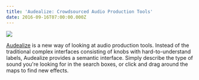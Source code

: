 ```yaml
---
title: 'Audealize: Crowdsourced Audio Production Tools'
date: 2016-09-16T07:00:00.000Z
---
```


![](/public/images/audealize.png)

[Audealize](http://audealize.appspot.com) is a new way of looking at audio production tools. Instead of the traditional complex interfaces consisting of knobs with hard-to-understand labels, Audealize provides a semantic interface. Simply describe the type of sound you're looking for in the search boxes, or click and drag around the maps to find new effects.
